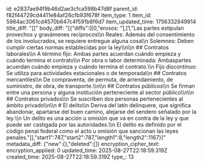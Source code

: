 id: e2837ae94f9b46d2ae3cfca598b47d8f
parent_id: f82f44729cd4411e84af26cfb93f678f
item_type: 1
item_id: 5984ac3061cd4570b647c4f591b8f6d7
item_updated_time: 1756332849914
title_diff: "[]"
body_diff: "[{\"diffs\":[[0,\"erosos: \"],[1,\"Las partes estipulan provechos y gravámenes recíprocos\\\n  Reales: Además del consentimiento de los involucrados, se requiere entregue alguna cosa\\\n  Solemnes: Deben cumplir ciertas normas establecidas por la ley\\\n\\\n  ## Contratos laborales\\\n  A término fijo: Ambas partes acuerdan cuándo empieza y cuándo termina el contrato\\\n  Por obra o labor determinada: Ambaspartes acuerdan cuándo empieza y cuándo termina el contrato.\\\n  Fijo discontinuo: Se utiliza para actividades estacionales o de temporada\\\n  ## Contratos mercantiles\\\n  De compraventa, de permuta, de arrendamiento, de suministro, de obra, de transporte.\\\n\\\n  ## Contratos públicos\\\n  Se firman entre una persona y alguna institución perteneciente al sector público\\\n\\\n  ## Contratos privados\\\n  Se suscriben dos personas pertenecientes al ámbito privado\\\n\\\n  # El delito\\\n  Deriva del latín delinquere, que significa abandonar, apartarse del buen camino, alejarse del sendero señalado por la ley.\\\n  Un delito es una acción u omisión que va en contra de la ley y que puede ser castigada por las autoridades.\\\n  El delito es definido por el código penal federal como el acto u omisión que sancionan las leyes penales.\"]],\"start1\":787,\"start2\":787,\"length1\":8,\"length2\":1167}]"
metadata_diff: {"new":{},"deleted":[]}
encryption_cipher_text: 
encryption_applied: 0
updated_time: 2025-08-27T22:18:59.319Z
created_time: 2025-08-27T22:18:59.319Z
type_: 13
